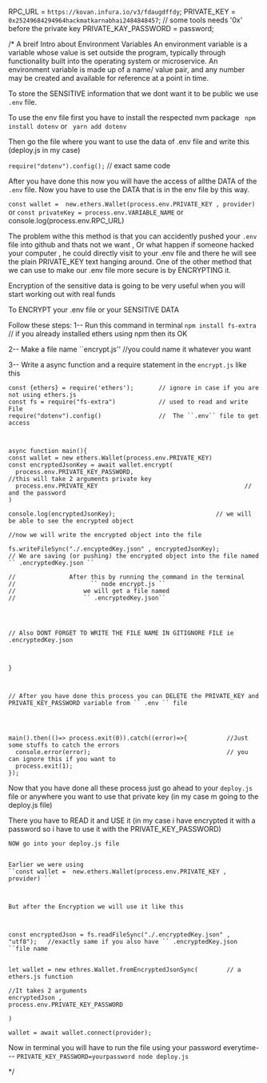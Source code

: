 RPC_URL = `https://kovan.infura.io/v3/fdaugdffdy`;
PRIVATE_KEY = `0x25249684294964hackmatkarnabhai2484848457`; // some tools needs '0x' before the private key
PRIVATE_KAY_PASSWORD = password;

/* 
A breif Intro about Environment Variables
An environment variable is a variable whose value is set outside the program, typically through 
functionality built into the operating system or microservice. An environment variable is made up of a name/
value pair, and any number may be created and available for reference at a point in time.

To store the SENSITIVE information that we dont want it to be public we use ``.env`` file. 

To use the env file first you have to install the respected nvm package
`` npm install dotenv``
or
`` yarn add dotenv``

Then go the file where you want to use the data of .env file and write this (deploy.js in my case)

`` require("dotenv").config(); ``   // exact same code

After you have done this now you will have the access of allthe DATA of the ``.env`` file.
Now you have to use the DATA that is in the env file by this way.

`` const wallet =  new.ethers.Wallet(process.env.PRIVATE_KEY , provider)  ``
or
`` const privateKey = process.env.VARIABLE_NAME ``
or
console.log(process.env.RPC_URL) 

The problem withe this method is that you can accidently pushed your ``.env`` file into github and 
thats not we want , Or what happen if someone hacked your computer , he could directly visit to your 
.env file and there he will see the plain PRIVATE_KEY text hanging around.
One of the other method that we can use to make our .env file more secure is by ENCRYPTING it.



Encryption of the sensitive data is going to be very useful when you will start working out with real funds




To ENCRYPT your .env file or your SENSITIVE DATA 

Follow these steps:
1-- Run this command in terminal
     `` npm install fs-extra ``            // if you already installed ethers using npm then its OK

2-- Make a file name ``encrypt.js''       //you could name it whatever you want  

3-- Write a async function and a require statement in the ``encrypt.js`` like this


```
const {ethers} = require('ethers');       // ignore in case if you are not using ethers.js
const fs = require("fs-extra")            // used to read and write File   
require("dotenv").config()                //  The ``.env`` file to get access



async function main(){
const wallet = new ethers.Wallet(process.env.PRIVATE_KEY)
const encryptedJsonKey = await wallet.encrypt(
  process.env.PRIVATE_KEY_PASSWORD,                               //this will take 2 arguments private key 
  process.env.PRIVATE_KEY                                         // and the password
)

console.log(encryptedJsonKey);                            // we will be able to see the encrypted object 

//now we will write the encrypted object into the file

fs.writeFileSync("./.encyptedKey.json" , encryptedJsonKey);     
// We are saving (or pushing) the encrypted object into the file named `` .encryptedKey.json ``

//               After this by running the command in the terminal 
//                     `` node encrypt.js ``
//                   we will get a file named 
//                   `` .encryptedKey.json``




// Also DONT FORGET TO WRITE THE FILE NAME IN GITIGNORE FILE ie .encryptedKey.json



}



// After you have done this process you can DELETE the PRIVATE_KEY and PRIVATE_KEY_PASSWORD variable from `` .env `` file




main().then(()=> process.exit(0)).catch((error)=>{           //Just some stuffs to catch the errors
  console.error(error);                                      // you can ignore this if you want to  
  process.exit(1);
});

```

Now that you have done all these process just go ahead to your `` deploy.js `` file or anywhere you want to use that private key (in my case m going to the deploy.js file)

There you have to READ it and USE it (in my case i have encrypted it with a password so i have to use it with the PRIVATE_KEY_PASSWORD)



```
NOW go into your deploy.js file 


Earlier we were using 
``const wallet =  new.ethers.Wallet(process.env.PRIVATE_KEY , provider) ``



But after the Encryption we will use it like this



const encryptedJson = fs.readFileSync("./.encryptedKey.json" , "utf8");   //exactly same if you also have `` .encryptedKey.json ``file name


let wallet = new ethres.Wallet.fromEncryptedJsonSync(        // a ethers.js function 

//It takes 2 arguments 
encryptedJson , 
process.env.PRIVATE_KEY_PASSWORD

)

wallet = await wallet.connect(provider);

```




Now in terminal you will have to run the file using your password everytime---
`` PRIVATE_KEY_PASSWORD=yourpassword node deploy.js ``



*/
